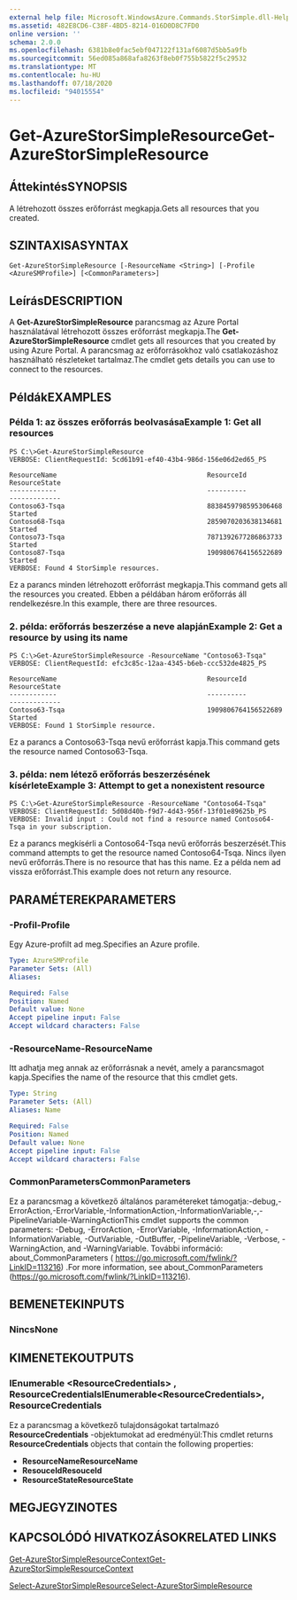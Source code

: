 ```yaml
---
external help file: Microsoft.WindowsAzure.Commands.StorSimple.dll-Help.xml
ms.assetid: 482E8CD6-C38F-4BD5-8214-016D0D8C7FD0
online version: ''
schema: 2.0.0
ms.openlocfilehash: 6381b8e0fac5ebf047122f131af6087d5bb5a9fb
ms.sourcegitcommit: 56ed085a868afa8263f8eb0f755b5822f5c29532
ms.translationtype: MT
ms.contentlocale: hu-HU
ms.lasthandoff: 07/18/2020
ms.locfileid: "94015554"
---
```

# <span data-ttu-id="8b680-101">Get-AzureStorSimpleResource</span><span class="sxs-lookup"><span data-stu-id="8b680-101">Get-AzureStorSimpleResource</span></span>

## <span data-ttu-id="8b680-102">Áttekintés</span><span class="sxs-lookup"><span data-stu-id="8b680-102">SYNOPSIS</span></span>
<span data-ttu-id="8b680-103">A létrehozott összes erőforrást megkapja.</span><span class="sxs-lookup"><span data-stu-id="8b680-103">Gets all resources that you created.</span></span>

## <span data-ttu-id="8b680-104">SZINTAXISA</span><span class="sxs-lookup"><span data-stu-id="8b680-104">SYNTAX</span></span>

```
Get-AzureStorSimpleResource [-ResourceName <String>] [-Profile <AzureSMProfile>] [<CommonParameters>]
```

## <span data-ttu-id="8b680-105">Leírás</span><span class="sxs-lookup"><span data-stu-id="8b680-105">DESCRIPTION</span></span>
<span data-ttu-id="8b680-106">A **Get-AzureStorSimpleResource** parancsmag az Azure Portal használatával létrehozott összes erőforrást megkapja.</span><span class="sxs-lookup"><span data-stu-id="8b680-106">The **Get-AzureStorSimpleResource** cmdlet gets all resources that you created by using Azure Portal.</span></span>
<span data-ttu-id="8b680-107">A parancsmag az erőforrásokhoz való csatlakozáshoz használható részleteket tartalmaz.</span><span class="sxs-lookup"><span data-stu-id="8b680-107">The cmdlet gets details you can use to connect to the resources.</span></span>

## <span data-ttu-id="8b680-108">Példák</span><span class="sxs-lookup"><span data-stu-id="8b680-108">EXAMPLES</span></span>

### <span data-ttu-id="8b680-109">Példa 1: az összes erőforrás beolvasása</span><span class="sxs-lookup"><span data-stu-id="8b680-109">Example 1: Get all resources</span></span>
```
PS C:\>Get-AzureStorSimpleResource
VERBOSE: ClientRequestId: 5cd61b91-ef40-43b4-986d-156e06d2ed65_PS

ResourceName                                      ResourceId           ResourceState
------------                                      ----------           -------------
Contoso63-Tsqa                                    8838459798595306468  Started
Contoso68-Tsqa                                    2859070203638134681  Started
Contoso73-Tsqa                                    7871392677286863733  Started
Contoso87-Tsqa                                    1909806764156522689  Started
VERBOSE: Found 4 StorSimple resources.
```

<span data-ttu-id="8b680-110">Ez a parancs minden létrehozott erőforrást megkapja.</span><span class="sxs-lookup"><span data-stu-id="8b680-110">This command gets all the resources you created.</span></span>
<span data-ttu-id="8b680-111">Ebben a példában három erőforrás áll rendelkezésre.</span><span class="sxs-lookup"><span data-stu-id="8b680-111">In this example, there are three resources.</span></span>

### <span data-ttu-id="8b680-112">2. példa: erőforrás beszerzése a neve alapján</span><span class="sxs-lookup"><span data-stu-id="8b680-112">Example 2: Get a resource by using its name</span></span>
```
PS C:\>Get-AzureStorSimpleResource -ResourceName "Contoso63-Tsqa"
VERBOSE: ClientRequestId: efc3c85c-12aa-4345-b6eb-ccc532de4825_PS

ResourceName                                      ResourceId           ResourceState
------------                                      ----------           -------------
Contoso63-Tsqa                                    1909806764156522689  Started
VERBOSE: Found 1 StorSimple resource.
```

<span data-ttu-id="8b680-113">Ez a parancs a Contoso63-Tsqa nevű erőforrást kapja.</span><span class="sxs-lookup"><span data-stu-id="8b680-113">This command gets the resource named Contoso63-Tsqa.</span></span>

### <span data-ttu-id="8b680-114">3. példa: nem létező erőforrás beszerzésének kísérlete</span><span class="sxs-lookup"><span data-stu-id="8b680-114">Example 3: Attempt to get a nonexistent resource</span></span>
```
PS C:\>Get-AzureStorSimpleResource -ResourceName "Contoso64-Tsqa"
VERBOSE: ClientRequestId: 5d08d40b-f9d7-4d43-956f-13f01e89625b_PS
VERBOSE: Invalid input : Could not find a resource named Contoso64-Tsqa in your subscription.
```

<span data-ttu-id="8b680-115">Ez a parancs megkísérli a Contoso64-Tsqa nevű erőforrás beszerzését.</span><span class="sxs-lookup"><span data-stu-id="8b680-115">This command attempts to get the resource named Contoso64-Tsqa.</span></span>
<span data-ttu-id="8b680-116">Nincs ilyen nevű erőforrás.</span><span class="sxs-lookup"><span data-stu-id="8b680-116">There is no resource that has this name.</span></span>
<span data-ttu-id="8b680-117">Ez a példa nem ad vissza erőforrást.</span><span class="sxs-lookup"><span data-stu-id="8b680-117">This example does not return any resource.</span></span>

## <span data-ttu-id="8b680-118">PARAMÉTEREK</span><span class="sxs-lookup"><span data-stu-id="8b680-118">PARAMETERS</span></span>

### <span data-ttu-id="8b680-119">-Profil</span><span class="sxs-lookup"><span data-stu-id="8b680-119">-Profile</span></span>
<span data-ttu-id="8b680-120">Egy Azure-profilt ad meg.</span><span class="sxs-lookup"><span data-stu-id="8b680-120">Specifies an Azure profile.</span></span>

```yaml
Type: AzureSMProfile
Parameter Sets: (All)
Aliases: 

Required: False
Position: Named
Default value: None
Accept pipeline input: False
Accept wildcard characters: False
```

### <span data-ttu-id="8b680-121">-ResourceName</span><span class="sxs-lookup"><span data-stu-id="8b680-121">-ResourceName</span></span>
<span data-ttu-id="8b680-122">Itt adhatja meg annak az erőforrásnak a nevét, amely a parancsmagot kapja.</span><span class="sxs-lookup"><span data-stu-id="8b680-122">Specifies the name of the resource that this cmdlet gets.</span></span>

```yaml
Type: String
Parameter Sets: (All)
Aliases: Name

Required: False
Position: Named
Default value: None
Accept pipeline input: False
Accept wildcard characters: False
```

### <span data-ttu-id="8b680-123">CommonParameters</span><span class="sxs-lookup"><span data-stu-id="8b680-123">CommonParameters</span></span>
<span data-ttu-id="8b680-124">Ez a parancsmag a következő általános paramétereket támogatja:-debug,-ErrorAction,-ErrorVariable,-InformationAction,-InformationVariable,-,-PipelineVariable-WarningAction</span><span class="sxs-lookup"><span data-stu-id="8b680-124">This cmdlet supports the common parameters: -Debug, -ErrorAction, -ErrorVariable, -InformationAction, -InformationVariable, -OutVariable, -OutBuffer, -PipelineVariable, -Verbose, -WarningAction, and -WarningVariable.</span></span> <span data-ttu-id="8b680-125">További információ: about_CommonParameters ( https://go.microsoft.com/fwlink/?LinkID=113216) .</span><span class="sxs-lookup"><span data-stu-id="8b680-125">For more information, see about_CommonParameters (https://go.microsoft.com/fwlink/?LinkID=113216).</span></span>

## <span data-ttu-id="8b680-126">BEMENETEK</span><span class="sxs-lookup"><span data-stu-id="8b680-126">INPUTS</span></span>

### <span data-ttu-id="8b680-127">Nincs</span><span class="sxs-lookup"><span data-stu-id="8b680-127">None</span></span>

## <span data-ttu-id="8b680-128">KIMENETEK</span><span class="sxs-lookup"><span data-stu-id="8b680-128">OUTPUTS</span></span>

### <span data-ttu-id="8b680-129">IEnumerable \<ResourceCredentials\> , ResourceCredentials</span><span class="sxs-lookup"><span data-stu-id="8b680-129">IEnumerable\<ResourceCredentials\>, ResourceCredentials</span></span>
<span data-ttu-id="8b680-130">Ez a parancsmag a következő tulajdonságokat tartalmazó **ResourceCredentials** -objektumokat ad eredményül:</span><span class="sxs-lookup"><span data-stu-id="8b680-130">This cmdlet returns **ResourceCredentials** objects that contain the following properties:</span></span> 

- <span data-ttu-id="8b680-131">**ResourceName**</span><span class="sxs-lookup"><span data-stu-id="8b680-131">**ResourceName**</span></span>
- <span data-ttu-id="8b680-132">**ResouceId**</span><span class="sxs-lookup"><span data-stu-id="8b680-132">**ResouceId**</span></span>
- <span data-ttu-id="8b680-133">**ResourceState**</span><span class="sxs-lookup"><span data-stu-id="8b680-133">**ResourceState**</span></span>

## <span data-ttu-id="8b680-134">MEGJEGYZI</span><span class="sxs-lookup"><span data-stu-id="8b680-134">NOTES</span></span>

## <span data-ttu-id="8b680-135">KAPCSOLÓDÓ HIVATKOZÁSOK</span><span class="sxs-lookup"><span data-stu-id="8b680-135">RELATED LINKS</span></span>

[<span data-ttu-id="8b680-136">Get-AzureStorSimpleResourceContext</span><span class="sxs-lookup"><span data-stu-id="8b680-136">Get-AzureStorSimpleResourceContext</span></span>](./Get-AzureStorSimpleResourceContext.md)

[<span data-ttu-id="8b680-137">Select-AzureStorSimpleResource</span><span class="sxs-lookup"><span data-stu-id="8b680-137">Select-AzureStorSimpleResource</span></span>](./Select-AzureStorSimpleResource.md)



